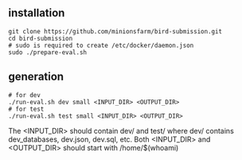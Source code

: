 ## installation
```
git clone https://github.com/minionsfarm/bird-submission.git
cd bird-submission
# sudo is required to create /etc/docker/daemon.json
sudo ./prepare-eval.sh
```

## generation
```
# for dev
./run-eval.sh dev small <INPUT_DIR> <OUTPUT_DIR>
# for test
./run-eval.sh test small <INPUT_DIR> <OUTPUT_DIR>
```
The <INPUT_DIR> should contain dev/ and test/ where dev/ contains dev_databases, dev.json, dev.sql, etc.
Both <INPUT_DIR> and <OUTPUT_DIR> should start with /home/$(whoami)
